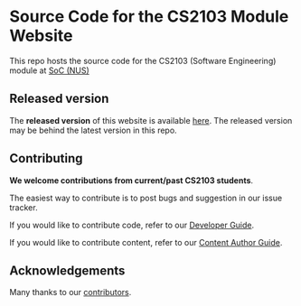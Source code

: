 # Source Code for the CS2103 Module Website
This repo hosts the source code for the CS2103 (Software Engineering) module at [SoC (NUS)](http://www.comp.nus.edu.sg)

## Released version
The **released version** of this website is available [here](http://www.comp.nus.edu.sg/~cs2103/).
The released version may be behind the latest version in this repo.

## Contributing
**We welcome contributions from current/past CS2103 students**.

The easiest way to contribute is to post bugs and suggestion in our issue tracker.

If you would like to contribute code, refer to our [Developer Guide](doc/DeveloperGuide.md).

If you would like to contribute content, refer to our [Content Author Guide](doc/ContentAuthorGuide.md).

## Acknowledgements
Many thanks to our [contributors](CONTRIBUTORS.md).
